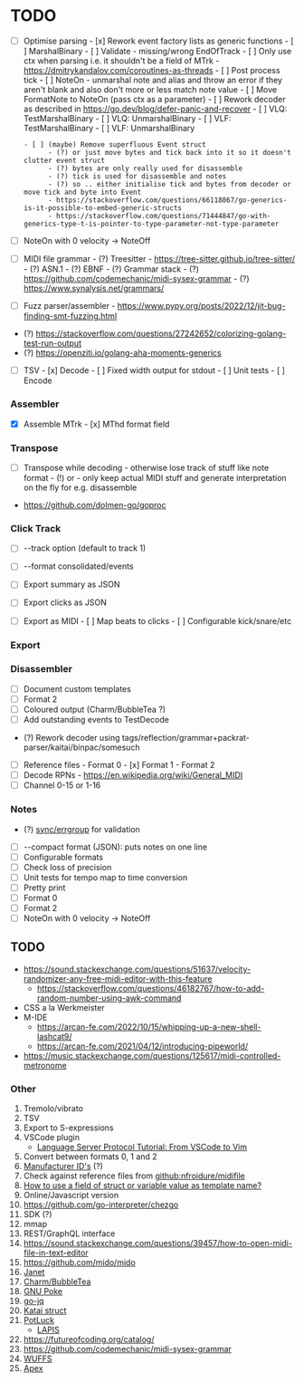 # TODO

- [ ] Optimise parsing
      - [x] Rework event factory lists as generic functions
            - [ ] MarshalBinary
            - [ ] Validate
                  - missing/wrong EndOfTrack
            - [ ] Only use ctx when parsing i.e. it shouldn't be a field of MTrk
                  - https://dmitrykandalov.com/coroutines-as-threads
      - [ ] Post process tick
      - [ ] NoteOn - unmarshal note and alias and throw an error if they aren't 
            blank and also don't more or less match note value
      - [ ] Move FormatNote to NoteOn (pass ctx as a parameter)
      - [ ] Rework decoder as described in https://go.dev/blog/defer-panic-and-recover
      - [ ] VLQ: TestMarshalBinary
      - [ ] VLQ: UnmarshalBinary
      - [ ] VLF: TestMarshalBinary
      - [ ] VLF: UnmarshalBinary

      - [ ] (maybe) Remove superfluous Event struct
            - (?) or just move bytes and tick back into it so it doesn't clutter event struct
            - (?) bytes are only really used for disassemble
            - (?) tick is used for disassemble and notes
            - (?) so .. either initialise tick and bytes from decoder or move tick and byte into Event
            - https://stackoverflow.com/questions/66118867/go-generics-is-it-possible-to-embed-generic-structs
            - https://stackoverflow.com/questions/71444847/go-with-generics-type-t-is-pointer-to-type-parameter-not-type-parameter


- [ ] NoteOn with 0 velocity -> NoteOff

- [ ] MIDI file grammar
      - (?) Treesitter
            - https://tree-sitter.github.io/tree-sitter/
      - (?) ASN.1
      - (?) EBNF
      - (?) Grammar stack
      - (?) https://github.com/codemechanic/midi-sysex-grammar
      - (?) https://www.synalysis.net/grammars/
      
- [ ] Fuzz parser/assembler
      - https://www.pypy.org/posts/2022/12/jit-bug-finding-smt-fuzzing.html

- (?) https://stackoverflow.com/questions/27242652/colorizing-golang-test-run-output
- (?) https://openziti.io/golang-aha-moments-generics

- [ ] TSV
      - [x] Decode
      - [ ] Fixed width output for stdout
      - [ ] Unit tests
      - [ ] Encode

### Assembler

- [x] Assemble MTrk
      - [x] MThd format field

### Transpose
- [ ] Transpose while decoding - otherwise lose track of stuff like note format
      - (!) or - only keep actual MIDI stuff and generate interpretation on the fly for e.g. disassemble
- https://github.com/dolmen-go/goproc

### Click Track

- [ ] --track option (default to track 1)
- [ ] --format consolidated/events
- [ ] Export summary as JSON
- [ ] Export clicks as JSON
- [ ] Export as MIDI
      - [ ] Map beats to clicks
      - [ ] Configurable kick/snare/etc


### Export

### Disassembler

- [ ] Document custom templates
- [ ] Format 2
- [ ] Coloured output (Charm/BubbleTea ?)
- [ ] Add outstanding events to TestDecode
- (?) Rework decoder using tags/reflection/grammar+packrat-parser/kaitai/binpac/somesuch
- [ ] Reference files
      - Format 0
      - [x] Format 1
      - Format 2
- [ ] Decode RPNs
      - https://en.wikipedia.org/wiki/General_MIDI
- [ ] Channel 0-15 or 1-16

### Notes 

- (?) [sync/errgroup](https://pkg.go.dev/golang.org/x/sync/errgroup) for validation 
- [ ] --compact format (JSON): puts notes on one line
- [ ] Configurable formats
- [ ] Check loss of precision
- [ ] Unit tests for tempo map to time conversion
- [ ] Pretty print
- [ ] Format 0
- [ ] Format 2
- [ ] NoteOn with 0 velocity -> NoteOff

## TODO

- https://sound.stackexchange.com/questions/51637/velocity-randomizer-any-free-midi-editor-with-this-feature
  - https://stackoverflow.com/questions/46182767/how-to-add-random-number-using-awk-command
- CSS a la Werkmeister
- M-IDE
  - https://arcan-fe.com/2022/10/15/whipping-up-a-new-shell-lashcat9/
  - https://arcan-fe.com/2021/04/12/introducing-pipeworld/
- https://music.stackexchange.com/questions/125617/midi-controlled-metronome

### Other

1.  Tremolo/vibrato
2.  TSV
3.  Export to S-expressions
4.  VSCode plugin
    -  [Language Server Protocol Tutorial: From VSCode to Vim](https://www.toptal.com/javascript/language-server-protocol-tutorial)
5.  Convert between formats 0, 1 and 2
6.  [Manufacturer ID's](https://www.midi.org/specifications-old/category/reference-tables) (?)
7.  Check against reference files from [github:nfroidure/midifile](https://github.com/nfroidure/midifile)
8.  [How to use a field of struct or variable value as template name?](https://stackoverflow.com/questions/28830543/how-to-use-a-field-of-struct-or-variable-value-as-template-name)
9. Online/Javascript version
10. https://github.com/go-interpreter/chezgo
12. SDK (?)
13. mmap
14. REST/GraphQL interface
15. https://sound.stackexchange.com/questions/39457/how-to-open-midi-file-in-text-editor
16. https://github.com/mido/mido
17. [Janet](https://janet-lang.org)
18. [Charm/BubbleTea](https://dlvhdr.me/posts/the-renaissance-of-the-command-line)
19. [GNU Poke](https://youtu.be/Nwb_8VJ5ZeQ)
20. [go-jq](https://github.com/itchyny/gojq)
21. [Katai struct](https://kaitai.io/)
22. [PotLuck](https://www.inkandswitch.com/potluck)
    - [LAPIS](http://groups.csail.mit.edu/graphics/lapis/doc/papers.html)
23. https://futureofcoding.org/catalog/
24. https://github.com/codemechanic/midi-sysex-grammar
25. [WUFFS](https://github.com/google/wuffs)
26. [Apex](https://apexlang.io)